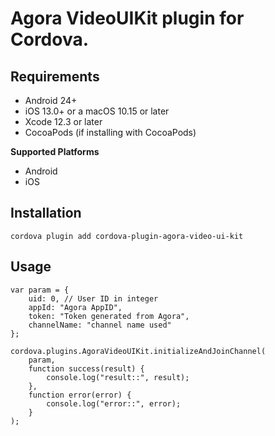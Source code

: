 # Agora VideoUIKit plugin for Cordova.


## Requirements

- Android 24+
- iOS 13.0+ or a macOS 10.15 or later
- Xcode 12.3 or later
- CocoaPods (if installing with CocoaPods)


__Supported Platforms__

- Android
- iOS


## Installation

    cordova plugin add cordova-plugin-agora-video-ui-kit


## Usage

```
var param = {
	uid: 0, // User ID in integer
	appId: "Agora AppID",
	token: "Token generated from Agora",
	channelName: "channel name used"
};

cordova.plugins.AgoraVideoUIKit.initializeAndJoinChannel(
	param,
	function success(result) {
		console.log("result::", result);
	},
	function error(error) {
		console.log("error::", error);
    }
);
```